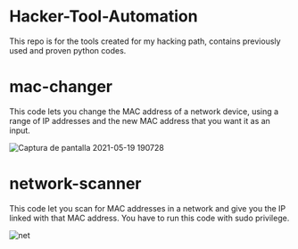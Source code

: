 # Hacker-Tool-Automation
This repo is for the tools created for my hacking path, contains previously used and proven python codes.

# mac-changer
This code lets you change the MAC address of a network device, using a range of IP addresses and the new MAC address that you want it as an input.

![Captura de pantalla 2021-05-19 190728](https://user-images.githubusercontent.com/70031233/118899986-8db61f80-b8d5-11eb-9a7c-aa7ce794fdfd.png)

# network-scanner
This code let you scan for MAC addresses in a network and give you the IP linked with that MAC address. You have to run this code with sudo privilege.

![net](https://user-images.githubusercontent.com/70031233/118577661-726dd780-b750-11eb-8785-ccdf2e0c65a3.png)

